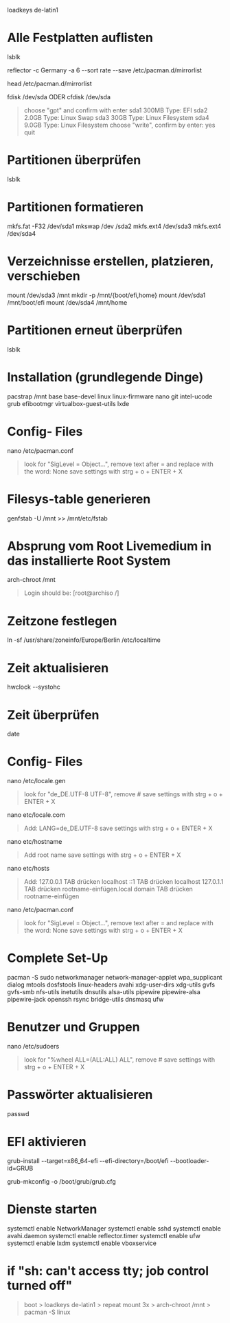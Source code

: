   loadkeys de-latin1
  
# Alle Festplatten auflisten
  lsblk
  
  reflector -c Germany -a 6 --sort rate --save /etc/pacman.d/mirrorlist
  
  head /etc/pacman.d/mirrorlist
  
  fdisk /dev/sda  ODER  cfdisk /dev/sda
  
> choose "gpt" and confirm with enter
> sda1  300MB   Type: EFI
> sda2  2.0GB   Type: Linux Swap
> sda3  30GB    Type: Linux Filesystem
> sda4  9.0GB   Type: Linux Filesystem
> choose "write", confirm by enter: yes
> quit

# Partitionen überprüfen
  lsblk 

# Partitionen formatieren
  mkfs.fat -F32 /dev/sda1
  mkswap /dev /sda2
  mkfs.ext4 /dev/sda3
  mkfs.ext4 /dev/sda4
  
# Verzeichnisse erstellen, platzieren, verschieben
   mount /dev/sda3 /mnt
   mkdir -p /mnt/{boot/efi,home}
   mount /dev/sda1 /mnt/boot/efi
   mount /dev/sda4 /mnt/home
   
# Partitionen erneut überprüfen
  lsblk 

# Installation (grundlegende Dinge)
  pacstrap /mnt base base-devel linux linux-firmware nano git intel-ucode grub efibootmgr virtualbox-guest-utils lxde

# Config- Files
   nano /etc/pacman.conf
   
> look for "SigLevel = Object...", remove text after = and replace with the word: None
> save settings with strg + o + ENTER + X

# Filesys-table generieren
   genfstab -U /mnt >> /mnt/etc/fstab


# Absprung vom Root Livemedium in das installierte Root System
  arch-chroot /mnt 

> Login should be: [root@archiso /]

# Zeitzone festlegen
  ln -sf /usr/share/zoneinfo/Europe/Berlin /etc/localtime
  
# Zeit aktualisieren
  hwclock --systohc

# Zeit überprüfen
 date

# Config- Files
  nano /etc/locale.gen
  
> look for "de_DE.UTF-8 UTF-8", remove #
> save settings with strg + o + ENTER + X

  nano etc/locale.com
  
> Add: LANG=de_DE.UTF-8
> save settings with strg + o + ENTER + X
  
  nano etc/hostname
  
> Add root name
> save settings with strg + o + ENTER + X
  
  nano etc/hosts
  
> Add: 
> 127.0.0.1     TAB drücken     localhost
> ::1           TAB drücken     localhost
> 127.0.1.1     TAB drücken     rootname-einfügen.local domain  TAB drücken rootname-einfügen
  
  nano /etc/pacman.conf
  
> look for "SigLevel = Object...", remove text after = and replace with the word: None
> save settings with strg + o + ENTER + X
  
# Complete Set-Up
  pacman -S sudo networkmanager network-manager-applet wpa_supplicant dialog mtools dosfstools linux-headers avahi xdg-user-dirs xdg-utils gvfs gvfs-smb nfs-utils inetutils dnsutils alsa-utils pipewire pipewire-alsa pipewire-jack openssh rsync bridge-utils dnsmasq ufw

# Benutzer und Gruppen
   nano /etc/sudoers
   
> look for "%wheel ALL=(ALL:ALL) ALL", remove #
> save settings with strg + o + ENTER + X

# Passwörter aktualisieren
  passwd
  
# EFI aktivieren
  grub-install --target=x86_64-efi --efi-directory=/boot/efi --bootloader-id=GRUB
  
  grub-mkconfig -o /boot/grub/grub.cfg

# Dienste starten
  systemctl enable NetworkManager
  systemctl enable sshd
  systemctl enable avahi.daemon
  systemctl enable reflector.timer
  systemctl enable ufw 
  systemctl enable lxdm
  systemctl enable vboxservice

# if "sh: can't access tty; job control turned off"
> boot > loadkeys de-latin1 > repeat mount 3x > arch-chroot /mnt > pacman -S linux
